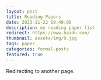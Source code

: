 ```yaml
---
layout: post
title: Reading Papers
date: 2023-11-22 19:40:00
description: my reading paper list
redirect: https://www.baidu.com/
thumbnail: assets/img/9.jpg
tags: paper
categories: formal-posts
featured: true
---
```


Redirecting to another page.